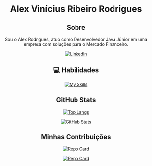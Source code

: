 <div align="center">

# Alex Vinícius Ribeiro Rodrigues

## Sobre

Sou o Alex Rodrigues, atuo como Desenvolvedor Java Júnior em uma empresa com soluções para o Mercado Financeiro.

[![LinkedIn](https://img.shields.io/badge/LinkedIn-000?style=for-the-badge&logo=linkedin&logoColor=0E76A8)](https://www.linkedin.com/in/alex-rodrigues-7a35a9141/)

## 💻 Habilidades

[![My Skills](https://skillicons.dev/icons?i=java,mysql,html,css,javascript,typescript,git,github,jenkins&theme=dark)](https://skillicons.dev)

## GitHub Stats

[![Top Langs](https://github-readme-stats.vercel.app/api/top-langs/?username=alexrodriguesbash&hide=null&theme=dark)](https://github.com/alexrodriguesbash/github-readme-stats)

![GitHub Stats](https://github-readme-stats.vercel.app/api?username=alexrodriguesbash&theme=dark)

## Minhas Contribuições

[![Repo Card](https://github-readme-stats.vercel.app/api/pin/?username=alexrodriguesbash&repo=ecommerce-ifsp&bg_color=000&border_color=30A3DC&show_icons=true&icon_color=30A3DC&title_color=E94D5F&text_color=FFF)](https://github.com/alexrodriguesbash/ecommerce-ifsp)

[![Repo Card](https://github-readme-stats.vercel.app/api/pin/?username=alexrodriguesbash&repo=projeto-integrador-cnh-agendamento&bg_color=000&border_color=30A3DC&show_icons=true&icon_color=30A3DC&title_color=E94D5F&text_color=FFF)](https://github.com/alexrodriguesbash/projeto-integrador-cnh-agendamento)

</div>

